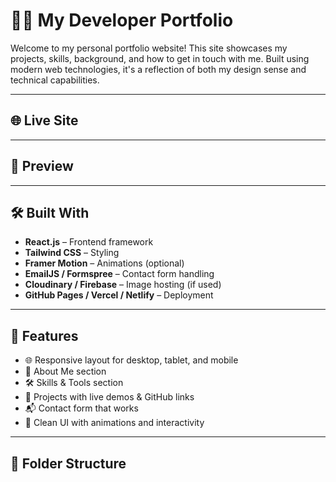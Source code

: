 # 👨‍💻 My Developer Portfolio

Welcome to my personal portfolio website! This site showcases my projects, skills, background, and how to get in touch with me. Built using modern web technologies, it's a reflection of both my design sense and technical capabilities.

---

## 🌐 Live Site

---

## 📸 Preview

---

## 🛠️ Built With

- **React.js** – Frontend framework
- **Tailwind CSS** – Styling
- **Framer Motion** – Animations (optional)
- **EmailJS / Formspree** – Contact form handling
- **Cloudinary / Firebase** – Image hosting (if used)
- **GitHub Pages / Vercel / Netlify** – Deployment

---

## 📁 Features

- 🌐 Responsive layout for desktop, tablet, and mobile
- 🧠 About Me section
- 🛠️ Skills & Tools section
- 💼 Projects with live demos & GitHub links
- 📬 Contact form that works
- 🎨 Clean UI with animations and interactivity

---

## 📂 Folder Structure

